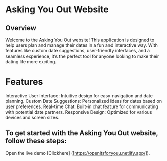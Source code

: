 
# Asking You Out Website
## Overview
Welcome to the Asking You Out website! This application is designed to help users plan and manage their dates in a fun and interactive way. With features like custom date suggestions, user-friendly interfaces, and a seamless experience, it’s the perfect tool for anyone looking to make their dating life more exciting.

# Features
Interactive User Interface: Intuitive design for easy navigation and date planning.
Custom Date Suggestions: Personalized ideas for dates based on user preferences.
Real-time Chat: Built-in chat feature for communicating with potential date partners.
Responsive Design: Optimized for various devices and screen sizes.
## To get started with the Asking You Out website, follow these steps:
Open the live demo [Clickhere] ([https://openitsforyouu.netlify.app/]).

